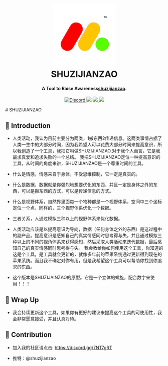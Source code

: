  <h1  align="center"> 
  <br>
  <a href="https://github.com/shuzijianzao/Spiral3D/blob/master/Picture/SHUZIJIANZAO"><img src="https://github.com/shuzijianzao/Spiral3D/blob/master/Picture/SHUZIJIANZAO.png" alt="SHUZIJIANZAO" width="200"></a>
  <br>
  SHUZIJIANZAO
  <br>
</h1>

<h4 align="center">A Tool to Raise Awareness<a href="http://shuzijianzao.com" target="_blank">shuzijianzao</a>.</h4>

<p align="center">
  <a href="https://discord.gg/7NT7gRT">
    <img src="https://badge.fury.io/js/electron-markdownify.svg"
         alt="Discord">
  </a>
  <a href="https://gitter.im/amitmerchant1990/electron-markdownify"><img src="https://badges.gitter.im/amitmerchant1990/electron-markdownify.svg"></a>
  <a href="https://saythanks.io/to/amitmerchant1990">
      <img src="https://img.shields.io/badge/SayThanks.io-%E2%98%BC-1EAEDB.svg">
  </a>
  <a href="https://www.paypal.me/SZJZ">
    <img src="https://img.shields.io/badge/$-donate-ff69b4.svg?maxAge=2592000&amp;style=flat">
  </a>
</p>
# SHUZIJIANZAO

## 🚀 Introduction
- 人类活动，我认为目前主要分为两类，1搬东西2传递信息。这两类事情占据了人类一生中的大部分时间，因为我希望人可以花费大部分时间来提高意识，所以我创造了一个工具，我把它叫做SHUZIJIANZAO.对于我个人而言，它是我最求真爱和追求失败的一个总结。
我把SHUZIJIANZAO定位一种提高意识的工具，从时间的角度来讲，SHUZIJIANZAO是一个尊重时间的工具。

- 什么是情感，情感来自于身体，不受思维控制，它一定是真实的。

- 什么是数据，数据就是你强烈地想要优化的东西，并且一定是身体之外的东西，可以是搬东西的方式，可以是传递信息的方式。

- 什么是视野体系，自然界里面每一个物种都是一个视野体系，空间中三个坐标定位一个点，同样的，三个视野体系优化一个数据。

- 三者关系，人通过模拟三种以上的视野体系来优化数据。

- 人类活动应该是以提高意识为导向，数据（任何身体之外的东西）是这过程中的副产品。提高意识是感知自己的真实情感同时思考得与失，并且通过模拟三种以上的不同的视角体系来获得感知，然后采取人类活动来迭代数据，最后感知自己的真实情感同时思考得与失。
我会教给你如何使用这个工具，你知道的这是个工具，是工具就会更新的，就像多年前的苹果系统通过更新得到现在的苹果系统。而且我不确定对你有用，但是我希望这个工具可以帮助你找到你追求的东西。

- 这个版本是SHUZIJAINZAO的原型。它是一个立体的螺旋，配合数字来使用！！！

## 🚦 Wrap Up
- 我会持续更新这个工具，如果你有更好的建议来提高这个工具的可使用性，我会非常愿意接受，并且认真对待。

## 👬 Contribution

- 加入我的社区请点击: https://discord.gg/7NT7gRT

- 推特：@shuzijianzao
